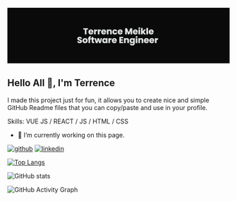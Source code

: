 ![](https://github.com/Terrence-Me/Terrence-Me/blob/main/banner.png)

## Hello All 👋, I'm Terrence

I made this project just for fun, it allows you to create nice and simple GitHub Readme files that you can copy/paste and use in your profile.

Skills: VUE JS / REACT / JS / HTML / CSS

- 🔭 I’m currently working on this page. 


[<img src='https://cdn.jsdelivr.net/npm/simple-icons@3.0.1/icons/github.svg' alt='github' height='40'>](https://github.com/Terrence-Me)  [<img src='https://cdn.jsdelivr.net/npm/simple-icons@3.0.1/icons/linkedin.svg' alt='linkedin' height='40'>](https://www.linkedin.com/in/terrence-meikle/)  

[![Top Langs](https://github-readme-stats.vercel.app/api/top-langs/?username=Terrence-Me)](https://github.com/anuraghazra/github-readme-stats)

![GitHub stats](https://github-readme-stats.vercel.app/api?username=Terrence-Me&show_icons=true)  

![GitHub Activity Graph](https://activity-graph.herokuapp.com/graph?username=Terrence-Me)  

